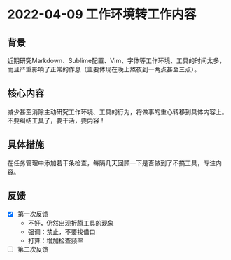# 2022-04-09 工作环境转工作内容


## 背景
近期研究Markdown、Sublime配置、Vim、字体等工作环境、工具的时间太多，而且严重影响了正常的作息（主要体现在晚上熬夜到一两点甚至三点）。

## 核心内容
减少甚至消除主动研究工作环境、工具的行为，将做事的重心转移到具体内容上。  
不要纠结工具了，要干活，要内容！

## 具体措施
在任务管理中添加若干条检查，每隔几天回顾一下是否做到了不搞工具，专注内容。

## 反馈
* [X] 第一次反馈
	- 不好，仍然出现折腾工具的现象
	- 强调：禁止，不要找借口
	- 打算：增加检查频率
* [ ] 第二次反馈
